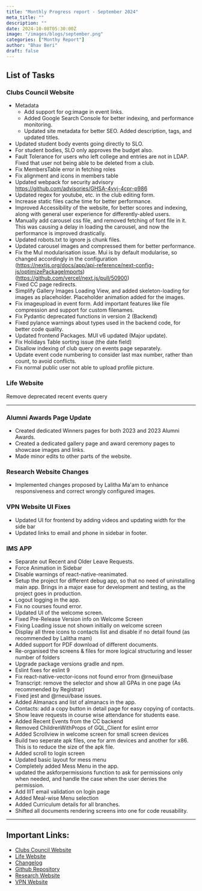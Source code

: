 ```yaml
---
title: "Monthly Progress report - September 2024"
meta_title: ""
description: ""
date: 2024-10-08T05:30:00Z
image: "/images/blogs/september.png"
categories: ["Monthy Report"]
author: "Bhav Beri"
draft: false
---
```


## List of Tasks

### Clubs Council Website
- Metadata
    - Add support for og:image in event links.
    - Added Google Search Console for better indexing, and performance monitoring.
    - Updated site metadata for better SEO. Added description, tags, and updated titles.
- Updated student body events going directly to SLO.
- For student bodies, SLO only approves the budget also.
- Fault Tolerance for users who left college and entries are not in LDAP. Fixed that user not being able to be deleted from a club.
- Fix MembersTable error in fetching roles
- Fix alignment and icons in members table
- Updated webpack for security advisory https://github.com/advisories/GHSA-4vvj-4cpr-p986
- Updated regex for youtube, etc. in the club editing form.
- Increase static files cache time for better performance.
- Improved Accessibility of the website, for better scores and indexing, along with general user experience for differently-abled users.
- Manually add carousel css file, and removed fetching of font file in it. This was causing a delay in loading the carousel, and now the performance is improved drastically.
- Updated robots.txt to ignore js chunk files.
- Updated carousel images and compressed them for better performance.
- Fix the MuI modularisation issue. Mui is by default modularise, so changed accordingly in the configuration (https://nextjs.org/docs/app/api-reference/next-config-js/optimizePackageImports)(https://github.com/vercel/next.js/pull/50900)
- Fixed CC page redirects.
- Simplify Gallery Images Loading View, and added skeleton-loading for images as placeholder. Placeholder animation added for the images.
- Fix imageupload in event form. Add important features like file compression and support for custom filenames.
- Fix Pydantic deprecated functions in version 2 (Backend)
- Fixed pylance warnings about types used in the backend code, for better code quality.
- Updated frontend Packages. MUI v6 updated (Major update).
- Fix Holidays Table sorting issue (the date field)
- Disallow indexing of club query on events page separately.
- Update event code numbering to consider last max number, rather than count, to avoid conflicts.
- Fix normal public user not able to upload profile picture.

### Life Website
Remove deprecated recent events query

---

### Alumni Awards Page Update
- Created dedicated Winners pages for both 2023 and 2023 Alumni Awards.
- Created a dedicated gallery page and award ceremony pages to showcase images and links.
- Made minor edits to other parts of the website.

### Research Website Changes
- Implemented changes proposed by Lalitha Ma'am to enhance responsiveness and correct wrongly configured images.

### VPN Website UI Fixes
- Updated UI for frontend by adding videos and updating width for the side bar
- Updated links to email and phone in sidebar in footer.

### IMS APP
- Separate out Recent and Older Leave Requests.
- Force Animation in Sidebar
- Disable warnings of react-native-reanimated.
- Setup the project for different debug app, so that no need of uninstalling main app. Brings in a major ease for development and testing, as the project goes in production.
- Logout logging in the app.
- Fix no courses found error.
- Updated UI of the welcome screen.
- Fixed Pre-Release Version info on Welcome Screen
- Fixing Loading issue not shown initially on welcome screen
- Display all three icons to contacts list and disable if no detail found (as recommended by Lalitha mam)
- Added support for PDF download of different documents.
- Re-organised the screens & files for more logical structuring and lesser number of folders
- Upgrade package versions gradle and npm.
- Eslint fixes for eslint 9
- Fix react-native-vector-icons not found error from @rneui/base
- Transcript: remove the selector and show all GPAs in one page (As recommended by Registrar)
- Fixed jest and @rneui/base issues.
- Added Almanacs and list of almanacs in the app.
- Contacts: add a copy button in detail page for easy copying of contacts.
- Show leave requests in course wise attendance for students ease.
- Added Recent Events from the CC backend
- Removed ChildrenWithProps of GQL_Client for eslint error
- Added Scrollview in welcome screen for small screen devices
- Build two seperate apk files, one for arm devices and another for x86. This is to reduce the size of the apk file.
- Added scroll to login screen
- Updated basic layout for mess menu
- Completely added Mess Menu in the app.
- updated the askforpermissions function to ask for permissions only when needed, and handle the case when the user denies the permission.
- Add IIIT email validation on login page
- Added Meal-wise Menu selection
- Added Curriculum details for all branches.
- Shifted all documents rendering screens into one for code reusability.

---

## Important Links:

- [Clubs Council Website](https://clubs.iiit.ac.in)
- [Life Website](https://life.iiit.ac.in)
- [Changelog](https://clubs.iiit.ac.in/changelog)
- [Github Repository](https://github.com/Clubs-Council-IIITH/)
- [Research Website](https://research.iiit.ac.in)
- [VPN Website](https://vpn.iiit.ac.in)
